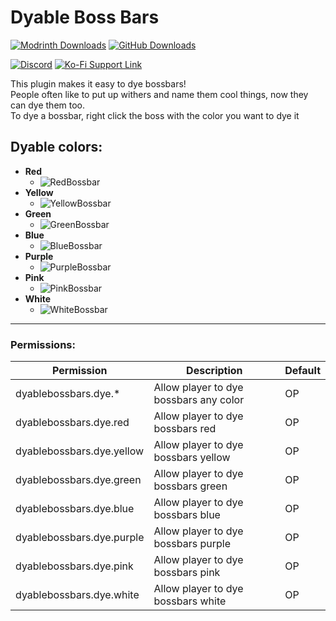 # Dyable Boss Bars

[![Modrinth Downloads](https://img.shields.io/modrinth/dt/bossbars?color=00AAAA&label=Modrinth%20Downloads&style=flat-square&logo=modrinth)](https://modrinth.com/plugin/bossbars)
[![GitHub Downloads](https://img.shields.io/github/downloads/ADHDMC/DyableBossBars/total?color=00AAAA&label=GitHub%20Downloads&logo=github&style=flat-square)](https://github.com/ADHDMC/DyableBossBars/releases)

[![Discord](https://img.shields.io/badge/Discord-join-7289DA?logo=discord&logoColor=7289DA&style=flat-square)](https://discord.gg/qe3YQrbegA)
[![Ko-Fi Support Link](https://img.shields.io/badge/ADHDMC_Development-Ko--fi-FF5E5B?logo=ko-fi&style=flat-square)](https://ko-fi.com/adhdmc_dev)

This plugin makes it easy to dye bossbars!<br>
People often like to put up withers and name them cool things, now they can dye them too.<br>
To dye a bossbar, right click the boss with the color you want to dye it

## Dyable colors:
- **Red**
  - ![RedBossbar](https://user-images.githubusercontent.com/45906780/175753129-fde06ab5-a937-4a7f-8e9c-06efef38f7df.png)
- **Yellow**
  - ![YellowBossbar](https://user-images.githubusercontent.com/45906780/175753133-628cd2c9-6fe6-4f53-944c-29c354a6d874.png)
- **Green**
  - ![GreenBossbar](https://user-images.githubusercontent.com/45906780/175753135-5669acf5-bf8e-4d14-845a-a17a9a25a70a.png)
- **Blue**
  - ![BlueBossbar](https://user-images.githubusercontent.com/45906780/175753134-af114276-022c-4a16-bd42-9b1a31f8ef21.png)
- **Purple**
  - ![PurpleBossbar](https://user-images.githubusercontent.com/45906780/175753138-c54bec85-739c-4323-a588-4ca8a0742b97.png)
- **Pink**
  - ![PinkBossbar](https://user-images.githubusercontent.com/45906780/175753136-664cb7fc-8d3a-4cc9-a3ea-ad761eb1650d.png)
- **White**
  - ![WhiteBossbar](https://user-images.githubusercontent.com/45906780/175753132-a363b6a1-7005-40fb-9993-1572aca0e6e3.png)
___
### Permissions:
| Permission | Description | Default |
|----|----|----|
|dyablebossbars.dye.*|Allow player to dye bossbars any color| OP|
|dyablebossbars.dye.red|Allow player to dye bossbars red| OP|
|dyablebossbars.dye.yellow|Allow player to dye bossbars yellow| OP|
|dyablebossbars.dye.green|Allow player to dye bossbars green| OP|
|dyablebossbars.dye.blue|Allow player to dye bossbars blue | OP|
|dyablebossbars.dye.purple|Allow player to dye bossbars purple| OP|
|dyablebossbars.dye.pink|Allow player to dye bossbars pink| OP|
|dyablebossbars.dye.white|Allow player to dye bossbars white| OP|
